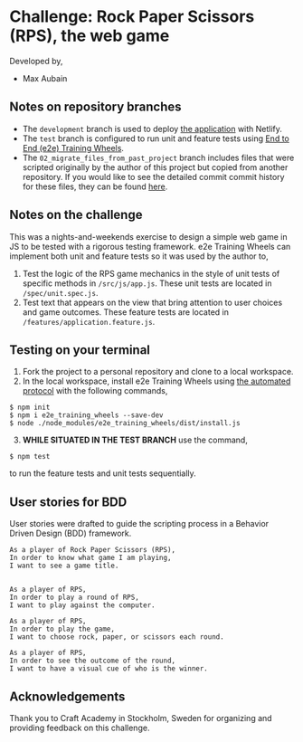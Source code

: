 # Challenge: Rock Paper Scissors (RPS), the web game
Developed by,
* Max Aubain

## Notes on repository branches
* The `development` branch is used to deploy [the application](https://ca-ma-rps.netlify.com/) with Netlify.
* The `test` branch is configured to run unit and feature tests using [End to End (e2e) Training Wheels](https://www.npmjs.com/package/e2e_training_wheels).
* The `02_migrate_files_from_past_project` branch includes files that were scripted originally by the author of this project but copied from another repository.  If you would like to see the detailed commit commit history for these files, they can be found [here](https://github.com/CA-ma/RPS_challenge/commits/05_see_outcome).

## Notes on the challenge
This was a nights-and-weekends exercise to design a simple web game in JS to be tested with a rigorous testing framework.  e2e Training Wheels can implement both unit and feature tests so it was used by the author to,
1. Test the logic of the RPS game mechanics in the style of unit tests of specific methods in `/src/js/app.js`.  These unit tests are located in `/spec/unit.spec.js`.
2. Test text that appears on the view that bring attention to user choices and game outcomes. These feature tests are located in `/features/application.feature.js`.

## Testing on your terminal
1. Fork the project to a personal repository and clone to a local workspace.
2. In the local workspace, install e2e Training Wheels using [the automated protocol](https://www.npmjs.com/package/e2e_training_wheels#installation) with the following commands,
```
$ npm init
$ npm i e2e_training_wheels --save-dev
$ node ./node_modules/e2e_training_wheels/dist/install.js
```
3. **WHILE SITUATED IN THE TEST BRANCH** use the command,
```
$ npm test
```
to run the feature tests and unit tests sequentially.

## User stories for BDD
User stories were drafted to guide the scripting process in a Behavior Driven Design (BDD) framework.
```
As a player of Rock Paper Scissors (RPS),
In order to know what game I am playing,
I want to see a game title.


As a player of RPS,
In order to play a round of RPS,
I want to play against the computer.

As a player of RPS,
In order to play the game,
I want to choose rock, paper, or scissors each round.

As a player of RPS,
In order to see the outcome of the round,
I want to have a visual cue of who is the winner.
```

## Acknowledgements
Thank you to Craft Academy in Stockholm, Sweden for organizing and providing feedback on this challenge.